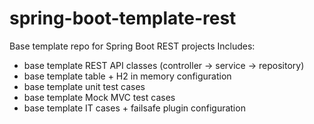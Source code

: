 # spring-boot-template-rest
Base template repo for Spring Boot REST projects
Includes:
* base template REST API classes (controller -> service -> repository)
* base template table + H2 in memory configuration 
* base template unit test cases
* base template Mock MVC test cases
* base template IT cases + failsafe plugin configuration

